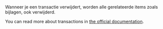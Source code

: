 Wanneer je een transactie verwijdert, worden alle gerelateerde items zoals bijlagen, ook verwijderd.

You can read more about transactions in [the official documentation](https://docs.firefly-iii.org/concepts/transactions).